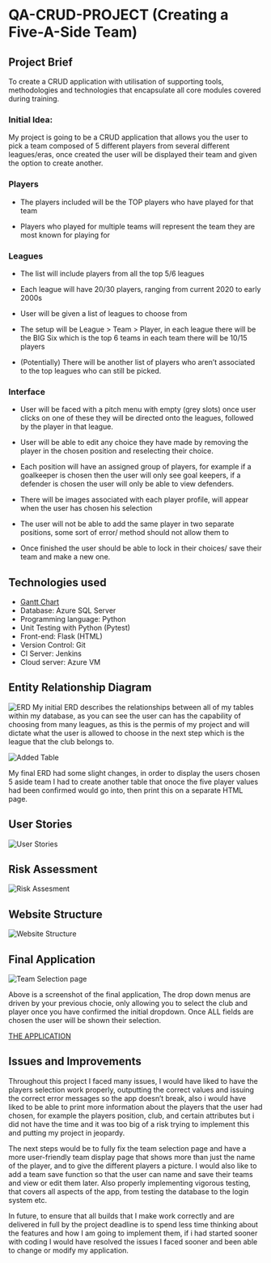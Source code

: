 #  QA-CRUD-PROJECT (Creating a Five-A-Side Team)

##  Project Brief
To create a CRUD application with utilisation of supporting tools, methodologies and technologies that encapsulate all core modules covered during training.

###  Initial Idea:  
My project is going to be a CRUD application that allows you the user to pick a team composed of 5 different players from several different leagues/eras, once created the user will be displayed their team and given the option to create another.

###  Players 
-	The players included will be the TOP players who have played for that team

-	Players who played for multiple teams will represent the team they are most known for playing for 

### Leagues
-	The list will include players from all the top 5/6 leagues 
-	Each league will have 20/30 players, ranging from current 2020 to early 2000s 

-	User will be given a list of leagues to choose from 

-	The setup will be League > Team > Player, in each league there will be the BIG Six which is the top 6 teams in each team there will be 10/15 players

-	 (Potentially) There will be another list of players who aren’t associated to the top leagues who can still be picked. 

###  Interface
-	User will be faced with a pitch menu with empty (grey slots) once user clicks on one of these they will be directed onto the leagues, followed by the player in that league.

-	User will be able to edit any choice they have made by removing the player in the chosen position and reselecting their choice. 

-	Each position will have an assigned group of players, for example if a goalkeeper is chosen then the user will only see goal keepers, if a defender is chosen the user will only be able to view defenders. 

-	There will be images associated with each player profile, will appear when the user has chosen his selection 

-	The user will not be able to add the same player in two separate positions, some sort of error/ method should not allow them to 

-	Once finished the user should be able to lock in their choices/ save their team and make a new one. 

## Technologies used 
* [Gantt Chart](https://github.com/zReginaldo/QA-CRUD-PROJECT/blob/master/Documentation/ERD%20Diagram%20(Database).png)
* Database: Azure SQL Server 
* Programming language: Python
* Unit Testing with Python (Pytest)
* Front-end: Flask (HTML)
* Version Control: Git
* CI Server: Jenkins
* Cloud server: Azure VM

## Entity Relationship Diagram 
![ERD](https://github.com/zReginaldo/QA-CRUD-PROJECT/blob/master/Documentation/ERD%20Diagram%20(Database).png "ERD")
My initial ERD describes the relationships between all of my tables within my database, as you can see the user can has the capability of choosing from many leagues, as this is the permis of my project and will dictate what the user is allowed to choose in the next step which is the league that the club belongs to. 

![Added Table](https://github.com/zReginaldo/QA-CRUD-PROJECT/blob/master/Documentation/ERD%20Diagram%202.png "Added Table")

My final ERD had some slight changes, in order to display the users chosen 5 aside team I had to create another table that onoce the five player values had been confirmed would go into, then print this on a separate HTML page. 

## User Stories 
![User Stories](https://github.com/zReginaldo/QA-CRUD-PROJECT/blob/master/Documentation/User%20Stories.PNG "User Stories")


## Risk Assessment 
![Risk Assesment](https://github.com/zReginaldo/QA-CRUD-PROJECT/blob/master/Documentation/Risk%20assesment.PNG "Risk Assesment")


## Website Structure
![Website Structure](https://github.com/zReginaldo/QA-CRUD-PROJECT/blob/master/Documentation/Html%20Frame.png "Website Structure")

## Final Application 
![Team Selection page](https://github.com/zReginaldo/QA-CRUD-PROJECT/blob/master/Documentation/Team%20Selection%20Page.PNG "Team Selection Page")

Above is a screenshot of the final application, The drop down menus are driven by your previous chocie, only allowing you to select the club and player once you have confirmed the initial dropdown. Once ALL fields are chosen the user will be shown their selection.

[THE APPLICATION](http://51.140.200.120:5000/)

## Issues and Improvements 
Throughout this project I faced many issues, I would have liked to have the players selection work properly, outputting the correct values and issuing the correct error messages so the app doesn’t break, also i would have liked to be able to print more information about the players that the user had chosen, for example the players position, club, and certain attributes but i did not have the time and it was too big of a risk trying to implement this and putting my project in jeopardy.

The next steps would be to fully fix the team selection page and have a more user-friendly team display page that shows more than just the name of the player, and to give the different players a picture. I would also like to add a team save function so that the user can name and save their teams and view or edit them later. Also properly implementing vigorous testing, that covers all aspects of the app, from testing the database to the login system etc. 

In future, to ensure that all builds that I make work correctly and are delivered in full by the project deadline is to spend less time thinking about the features and how I am going to implement them, if i had started sooner with coding I would have resolved the issues I faced sooner and been able to change or modify my application.


